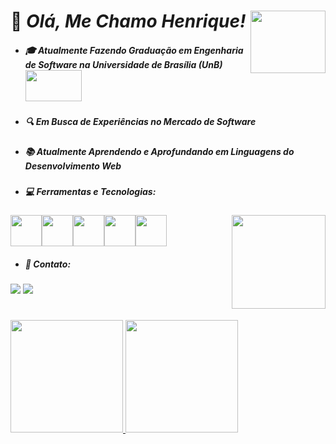 # :wave: _Olá, Me Chamo Henrique!_ <img src="https://c.tenor.com/M5LGDfyw0fIAAAAi/hi-hello.gif" width="120" height="100" align="right"/>

* ##### :mortar_board: _Atualmente Fazendo Graduação em Engenharia de Software na Universidade de Brasília (UnB)_ <img src="https://upload.wikimedia.org/wikipedia/commons/thumb/c/c3/Webysther_20160322_-_Logo_UnB_%28sem_texto%29.svg/2560px-Webysther_20160322_-_Logo_UnB_%28sem_texto%29.svg.png" width="90" height="50"/>
* ##### :mag: _Em Busca de Experiências no Mercado de Software_
* ##### :books: _Atualmente Aprendendo e Aprofundando em Linguagens do Desenvolvimento Web_
* ##### :computer: _Ferramentas e Tecnologias:_
<img src="https://cdn.jsdelivr.net/gh/devicons/devicon/icons/c/c-original.svg" width="50" height="50"/><img src="https://cdn.jsdelivr.net/gh/devicons/devicon/icons/java/java-original.svg" width="50" height="50"/><img src="https://cdn.jsdelivr.net/gh/devicons/devicon/icons/html5/html5-original.svg" width="50" height="50"/><img src="https://cdn.jsdelivr.net/gh/devicons/devicon/icons/css3/css3-original.svg" width="50" height="50"/><img src="https://cdn.jsdelivr.net/gh/devicons/devicon/icons/bootstrap/bootstrap-original.svg" width="50" height="50"/><img src="https://c.tenor.com/oS5SFKhlWYwAAAAd/angry-cat.gif" width="150" height="150" align="right"/>
* ##### :calling: _Contato:_
<a href = "mailto:pucci.rique1234@gmail.com"><img src="https://img.shields.io/badge/Gmail-D14836?style=for-the-badge&logo=gmail&logoColor=white" target="_blank"></a>
<a href="https://www.linkedin.com/in/henrique-pucci-1b39161bb/" target="_blank"><img src="https://img.shields.io/badge/-LinkedIn-%230077B5?style=for-the-badge&logo=linkedin&logoColor=white" target="_blank"></a>
#
<div>
<a href="https://github.com/HenriPucci">
<img height="180em" src="https://github-readme-stats.vercel.app/api/top-langs/?username=HenriPucci&layout=compact&langs_count=7&theme=dracula"/>
<img height="180em" src="https://github-readme-stats.vercel.app/api?username=HenriPucci&show_icons=true&theme=dracula&include_all_commits=true&count_private=true"/>
</div>



          
          
          
          
          
          
